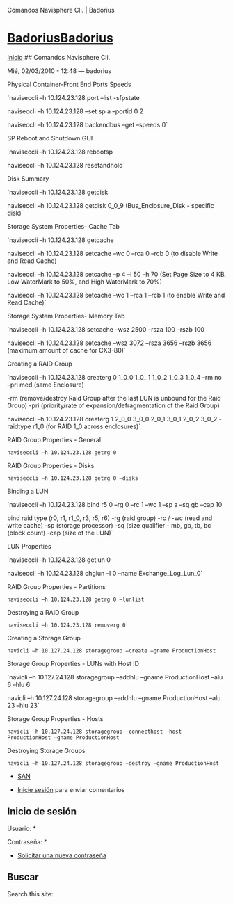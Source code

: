 





Comandos Navisphere Cli. | Badorius


















# [BadoriusBadorius](/ "Badorius")

 
 

[Inicio](/) ## Comandos Navisphere Cli.

 

Mié, 02/03/2010 - 12:48 — badorius

Physical Container-Front End Ports Speeds


 `naviseccli –h 10.124.23.128 port –list -sfpstate  

naviseccli –h 10.124.23.128 –set sp a –portid 0 2  

naviseccli –h 10.124.23.128 backendbus –get –speeds 0`


SP Reboot and Shutdown GUI


 `naviseccli –h 10.124.23.128 rebootsp  

naviseccli –h 10.124.23.128 resetandhold`


Disk Summary


 `naviseccli –h 10.124.23.128 getdisk  

naviseccli –h 10.124.23.128 getdisk 0_0_9 (Bus_Enclosure_Disk - specific disk)`


Storage System Properties- Cache Tab


 `naviseccli –h 10.124.23.128 getcache  

naviseccli –h 10.124.23.128 setcache –wc 0 –rca 0 –rcb 0 (to disable Write and Read Cache)  

naviseccli –h 10.124.23.128 setcache –p 4 –l 50 –h 70 (Set Page Size to 4 KB, Low WaterMark to 50%, and High WaterMark to 70%)  

naviseccli –h 10.124.23.128 setcache –wc 1 –rca 1 –rcb 1 (to enable Write and Read Cache)` 


Storage System Properties- Memory Tab


 `naviseccli –h 10.124.23.128 setcache –wsz 2500 –rsza 100 –rszb 100  

naviseccli –h 10.124.23.128 setcache –wsz 3072 –rsza 3656 –rszb 3656 (maximum amount of cache for CX3-80)`


Creating a RAID Group


 `naviseccli –h 10.124.23.128 createrg 0 1_0_0 1_0_ 1 1_0_2 1_0_3 1_0_4 –rm no –pri med (same Enclosure)  

-rm (remove/destroy Raid Group after the last LUN is unbound for the Raid Group) -pri (priority/rate of expansion/defragmentation of the Raid Group)  

naviseccli –h 10.124.23.128 createrg 1 2_0_0 3_0_0 2_0_1 3_0_1 2_0_2 3_0_2 -raidtype r1_0 (for RAID 1_0 across enclosures)`


RAID Group Properties - General


 `naviseccli –h 10.124.23.128 getrg 0`


RAID Group Properties - Disks


 `naviseccli –h 10.124.23.128 getrg 0 –disks`


Binding a LUN


 `naviseccli –h 10.124.23.128 bind r5 0 –rg 0 –rc 1 –wc 1 –sp a –sq gb –cap 10  

bind raid type (r0, r1, r1_0, r3, r5, r6) -rg (raid group) -rc / -wc (read and write cache) -sp (storage processor) -sq (size qualifier - mb, gb, tb, bc (block count) -cap (size of the LUN)`


LUN Properties


 `naviseccli –h 10.124.23.128 getlun 0  

naviseccli –h 10.124.23.128 chglun –l 0 –name Exchange_Log_Lun_0`


RAID Group Properties - Partitions


 `naviseccli –h 10.124.23.128 getrg 0 –lunlist`


Destroying a RAID Group


 `naviseccli –h 10.124.23.128 removerg 0`


Creating a Storage Group


 `navicli –h 10.127.24.128 storagegroup –create –gname ProductionHost`


Storage Group Properties - LUNs with Host ID


 `navicli –h 10.127.24.128 storagegroup –addhlu –gname ProductionHost –alu 6 –hlu 6  

navicli –h 10.127.24.128 storagegroup –addhlu –gname ProductionHost –alu 23 –hlu 23`


Storage Group Properties - Hosts


 `navicli –h 10.127.24.128 storagegroup –connecthost –host ProductionHost –gname ProductionHost`


Destroying Storage Groups


 `navicli –h 10.127.24.128 storagegroup –destroy –gname ProductionHost`





* [SAN](/?q=taxonomy/term/3)


* [Inicie sesión](/?q=user/login&destination=comment%2Freply%2F14%23comment-form) para enviar comentarios





 


## Inicio de sesión




Usuario: *



Contraseña: *



* [Solicitar una nueva contraseña](/?q=user/password "Solicita una contraseña nueva por correo electrónico.")






## Buscar





Search this site: 










 




